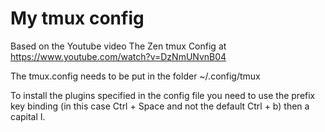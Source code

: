 # My tmux config

Based on the Youtube video The Zen tmux Config at https://www.youtube.com/watch?v=DzNmUNvnB04

The tmux.config needs to be put in the folder ~/.config/tmux

To install the plugins specified in the config file you need to use the prefix key binding (in this case Ctrl + Space and not the default Ctrl + b) then a capital I.
